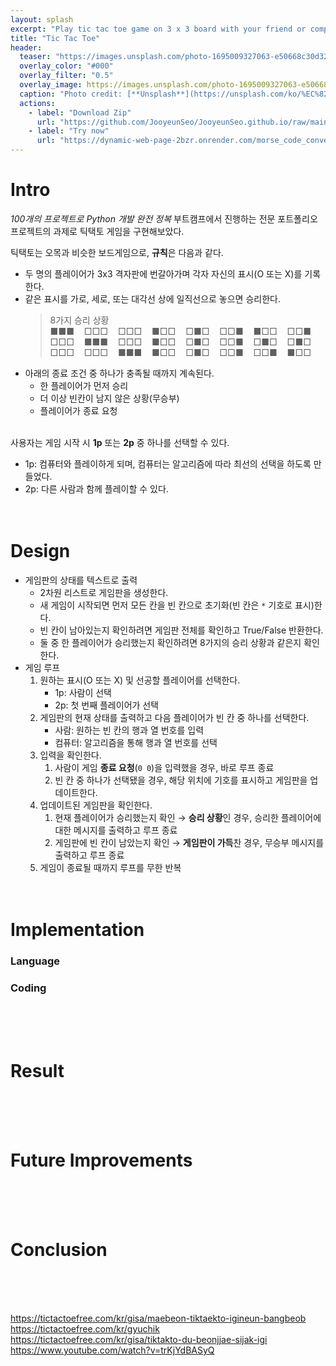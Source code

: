 ```yaml
---
layout: splash
excerpt: "Play tic tac toe game on 3 x 3 board with your friend or computer."
title: "Tic Tac Toe"
header:
  teaser: "https://images.unsplash.com/photo-1695009327063-e50668c30d32?q=80&w=1740&auto=format&fit=crop&ixlib=rb-4.0.3&ixid=M3wxMjA3fDB8MHxwaG90by1wYWdlfHx8fGVufDB8fHx8fA%3D%3D"
  overlay_color: "#000"
  overlay_filter: "0.5"
  overlay_image: https://images.unsplash.com/photo-1695009327063-e50668c30d32?q=80&w=1740&auto=format&fit=crop&ixlib=rb-4.0.3&ixid=M3wxMjA3fDB8MHxwaG90by1wYWdlfHx8fGVufDB8fHx8fA%3D%3D
  caption: "Photo credit: [**Unsplash**](https://unsplash.com/ko/%EC%82%AC%EC%A7%84/%ED%98%B8%EB%B0%95%EA%B3%BC-%EC%A1%B0%EB%A1%B1%EB%B0%95%EC%9D%84-%EC%96%B9%EC%9D%80-%EB%82%98%EB%AC%B4-%ED%85%8C%EC%9D%B4%EB%B8%94-nWFdL88mKuQ)"
  actions:
    - label: "Download Zip"
      url: "https://github.com/JooyeunSeo/JooyeunSeo.github.io/raw/main/download/Morse_Code_Converter.zip"
    - label: "Try now"
      url: "https://dynamic-web-page-2bzr.onrender.com/morse_code_converter"
---
```


# Intro

*100개의 프로젝트로 Python 개발 완전 정복* 부트캠프에서 진행하는 전문 포트폴리오 프로젝트의 과제로 틱택토 게임을 구현해보았다. 

틱택토는 오목과 비슷한 보드게임으로, **규칙**은 다음과 같다.

- 두 명의 플레이어가 3x3 격자판에 번갈아가며 각자 자신의 표시(O 또는 X)를 기록한다.
- 같은 표시를 가로, 세로, 또는 대각선 상에 일직선으로 놓으면 승리한다.
    > 8가지 승리 상황   
    > ■■■&nbsp;&nbsp;&nbsp;&nbsp;□□□&nbsp;&nbsp;&nbsp;&nbsp;□□□&nbsp;&nbsp;&nbsp;&nbsp;■□□&nbsp;&nbsp;&nbsp;&nbsp;□■□&nbsp;&nbsp;&nbsp;&nbsp;□□■&nbsp;&nbsp;&nbsp;&nbsp;■□□&nbsp;&nbsp;&nbsp;&nbsp;□□■   
    > □□□&nbsp;&nbsp;&nbsp;&nbsp;■■■&nbsp;&nbsp;&nbsp;&nbsp;□□□&nbsp;&nbsp;&nbsp;&nbsp;■□□&nbsp;&nbsp;&nbsp;&nbsp;□■□&nbsp;&nbsp;&nbsp;&nbsp;□□■&nbsp;&nbsp;&nbsp;&nbsp;□■□&nbsp;&nbsp;&nbsp;&nbsp;□■□   
    > □□□&nbsp;&nbsp;&nbsp;&nbsp;□□□&nbsp;&nbsp;&nbsp;&nbsp;■■■&nbsp;&nbsp;&nbsp;&nbsp;■□□&nbsp;&nbsp;&nbsp;&nbsp;□■□&nbsp;&nbsp;&nbsp;&nbsp;□□■&nbsp;&nbsp;&nbsp;&nbsp;□□■&nbsp;&nbsp;&nbsp;&nbsp;■□□   
- 아래의 종료 조건 중 하나가 충족될 때까지 계속된다.
   - 한 플레이어가 먼저 승리
   - 더 이상 빈칸이 남지 않은 상황(무승부)
   - 플레이어가 종료 요청
<br><br>

사용자는 게임 시작 시 **1p** 또는 **2p** 중 하나를 선택할 수 있다.   

- 1p: 컴퓨터와 플레이하게 되며, 컴퓨터는 알고리즘에 따라 최선의 선택을 하도록 만들었다.   
- 2p: 다른 사람과 함께 플레이할 수 있다.
<br><br><br>

# Design

- 게임판의 상태를 텍스트로 출력
   - 2차원 리스트로 게임판을 생성한다.
   - 새 게임이 시작되면 먼저 모든 칸을 빈 칸으로 초기화(빈 칸은 `*` 기호로 표시)한다.
   - 빈 칸이 남아있는지 확인하려면 게임판 전체를 확인하고 True/False 반환한다.
   - 둘 중 한 플레이어가 승리했는지 확인하려면 8가지의 승리 상황과 같은지 확인한다.
- 게임 루프
   1. 원하는 표시(O 또는 X) 및 선공할 플레이어를 선택한다.
      - 1p: 사람이 선택
      - 2p: 첫 번째 플레이어가 선택
   2. 게임판의 현재 상태를 출력하고 다음 플레이어가 빈 칸 중 하나를 선택한다.
      - 사람: 원하는 빈 칸의 행과 열 번호를 입력
      - 컴퓨터: 알고리즘을 통해 행과 열 번호를 선택
   3. 입력을 확인한다.
      1. 사람이 게임 **종료 요청**(`0 0`)을 입력했을 경우, 바로 루프 종료
      2. 빈 칸 중 하나가 선택됐을 경우, 해당 위치에 기호를 표시하고 게임판을 업데이트한다.
   4. 업데이트된 게임판을 확인한다.
      1. 현재 플레이어가 승리했는지 확인 → **승리 상황**인 경우, 승리한 플레이어에 대한 메시지를 출력하고 루프 종료
      2. 게임판에 빈 칸이 남았는지 확인 → **게임판이 가득**찬 경우, 무승부 메시지를 출력하고 루프 종료
   5. 게임이 종료될 때까지 루프를 무한 반복
<br><br><br>

# Implementation

### Language



### Coding

<br><br><br>

# Result

<br><br><br>

# Future Improvements

<br><br><br>

# Conclusion

<br><br><br>



<https://tictactoefree.com/kr/gisa/maebeon-tiktaekto-igineun-bangbeob>   
<https://tictactoefree.com/kr/gyuchik>   
<https://tictactoefree.com/kr/gisa/tiktakto-du-beonjjae-sijak-igi>  
<https://www.youtube.com/watch?v=trKjYdBASyQ>